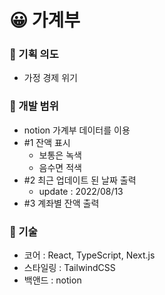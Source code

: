 # 😀 가계부

### 📍 기획 의도

- 가정 경제 위기

### 📍 개발 범위

- notion 가계부 데이터를 이용
- #1 잔액 표시
  - 보통은 녹색
  - 음수면 적색
- #2 최근 업데이트 된 날짜 출력
  - update : 2022/08/13
- #3 계좌별 잔액 출력

### 📍 기술

- 코어 : React, TypeScript, Next.js
- 스타일링 : TailwindCSS
- 백앤드 : notion
